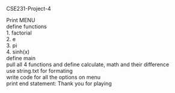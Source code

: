  CSE231-Project-4
 <br>

  Print MENU
  <br>
    define functions
    <br>
       1. factorial
       <br>
       2. e
       <br>
       3. pi
       <br>
       4. sinh(x)
       <br>
    define main
    <br>
       pull all 4 functions and define calculate, math and their difference
       <br>
       use string.txt for formating
       <br>
       write code for all the options on menu
       <br>
    print end statement: Thank you for playing
    <br>
